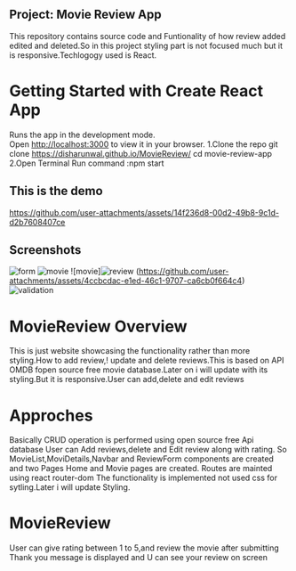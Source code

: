 ## Project: Movie Review App
This repository contains source code and Funtionality of how review added edited and deleted.So in this project styling  part is not focused much but it is responsive.Techlogogy used is React.
# Getting Started with Create React App
Runs the app in the development mode.\
Open [http://localhost:3000](http://localhost:3000) to view it in your browser.
1.Clone the repo git clone https://disharunwal.github.io/MovieReview/
cd movie-review-app
2.Open Terminal Run command :npm start

## This is the demo

https://github.com/user-attachments/assets/14f236d8-00d2-49b8-9c1d-d2b7608407ce


## Screenshots

![form](https://github.com/user-attachments/assets/3888d154-bc2e-465d-9546-79592d3fdd9d)
![movie](https://github.com/user-attachments/assets/78b145f5-5db5-465e-beef-6aa761f804dd)
![movie]![review](https://github.com/user-attachments/assets/d471fca5-6c8a-49cb-b1c8-bcfc59852abe)
(https://github.com/user-attachments/assets/4ccbcdac-e1ed-46c1-9707-ca6cb0f664c4)
![validation](https://github.com/user-attachments/assets/41b49c8a-6497-4596-9a96-9bb0b50970a6)
# MovieReview Overview
This is just website showcasing the functionality rather than more styling.How to add review,!
update and delete reviews.This is based on API OMDB fopen source free movie database.Later on i will update with its styling.But it is responsive.User can add,delete and edit reviews
# Approches
Basically CRUD operation is performed using open source free Api database User can Add reviews,delete and Edit review along with rating.
So MovieList,MoviDetails,Navbar and ReviewForm components are created and two Pages Home and Movie pages are created.
Routes are mainted using react router-dom
The functionality is implemented not used css for sytling.Later i will update Styling.

# MovieReview
User can give rating between 1 to 5,and review the movie after submitting Thank you message is displayed and U can see your review on screen 
